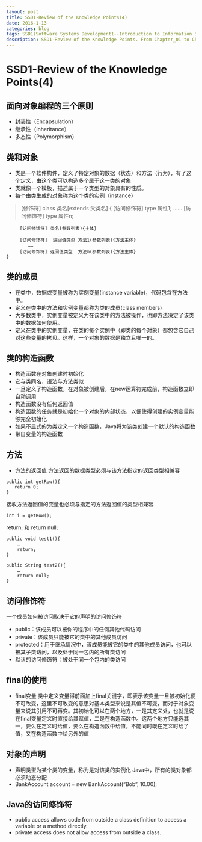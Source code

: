```yaml
---
layout: post
title: SSD1-Review of the Knowledge Points(4)
date: 2016-1-13
categories: blog
tags: SSD1(Software Systems Development1--Introduction to Information System)
description: SSD1-Review of the Knowledge Points. From Chapter_01 to Chapter_09.
---
```

# SSD1-Review of the Knowledge Points(4)
## 面向对象编程的三个原则

- 封装性（Encapsulation）
- 继承性（Inheritance）
- 多态性（Polymorphism）

## 类和对象
- 类是一个软件构件，定义了特定对象的数据（状态）和方法（行为），有了这个定义，由这个类可以构造多个属于这一类的对象
- 类就像一个模板，描述属于一个类型的对象具有的性质。
- 每个由类生成的对象称为这个类的实例（instance）

>[修饰符] class  类名[extends 父类名] {
 		 [访问修饰符] type 属性1;
 			……
 		 [访问修饰符] type 属性n;
 
 		 [访问修饰符] 类名(参数列表){主体}
 
 		 [访问修饰符]  返回值类型 方法1(参数列表){方法主体}
 			……
 		 [访问修饰符] 返回值类型  方法m(参数列表){方法主体}
 	}

## 类的成员
- 在类中，数据或变量被称为实例变量(instance variable)，代码包含在方法中。
- 定义在类中的方法和实例变量都称为类的成员(class members)
- 大多数类中，实例变量被定义为在该类中的方法被操作，也即方法决定了该类中的数据如何使用。	
- 定义在类中的实例变量，在类的每个实例中（即类的每个对象）都包含它自己对这些变量的拷贝。这样，一个对象的数据是独立且唯一的。

## 类的构造函数
- 构造函数在对象创建时初始化
- 它与类同名，语法与方法类似
- 一旦定义了构造函数，在对象被创建后，在new运算符完成前，构造函数立即自动调用
- 构造函数没有任何返回值
- 构造函数的任务就是初始化一个对象的内部状态，以便使得创建的实例变量能够完全初始化
- 如果不显式的为类定义一个构造函数，Java将为该类创建一个默认的构造函数
- 带自变量的构造函数

## 方法

- 方法的返回值
方法返回的数据类型必须与该方法指定的返回类型相兼容
```$xslt
public int getRow(){ 
   return 0; 
}
```
接收方法返回值的变量也必须与指定的方法返回值的类型相兼容
```$xslt
int i = getRow();
```
return; 和 return null;
```$xslt
public void test1(){
	…
	return;
}

```
```$xslt
public String test2(){
	…
	return null;
}
```
## 访问修饰符
一个成员如何被访问取决于它的声明的访问修饰符
- public：该成员可以被你的程序中的任何其他代码访问
- private：该成员只能被它的类中的其他成员访问
- protected：用于继承情况中，该成员能被它的类中的其他成员访问，也可以被其子类访问，以及处于同一包内的所有类访问
- 默认的访问修饰符：被处于同一个包内的类访问

## final的使用
- final变量
类中定义变量得前面加上final关键字，即表示该变量一旦被初始化便不可改变，这里不可改变的意思对基本类型来说是其值不可变，而对于对象变量来说其引用不可再变。其初始化可以在两个地方，一是其定义处，也就是说在final变量定义时直接给其赋值，二是在构造函数中。这两个地方只能选其一，要么在定义时给值，要么在构造函数中给值，不能同时既在定义时给了值，又在构造函数中给另外的值

## 对象的声明

- 声明类型为某个类的变量，称为是对该类的实例化
Java中，所有的类对象都必须动态分配
- BankAccount account = new BankAccount(“Bob”, 10.00);

## Java的访问修饰符
- public access allows code from outside a class definition to access a variable or a method directly. 
- private access does not allow access from outside a class. 





